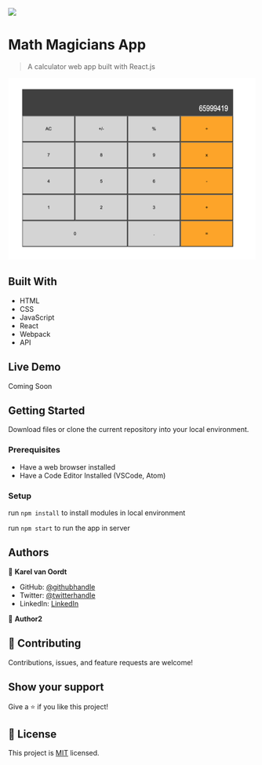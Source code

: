 ![](https://img.shields.io/badge/Microverse-blueviolet)

# Math Magicians App

> A calculator web app built with React.js

![screenshot](./screenshot-calc.png)

## Built With

- HTML
- CSS
- JavaScript
- React
- Webpack
- API

## Live Demo

Coming Soon


## Getting Started

Download files or clone the current repository into your local environment.

### Prerequisites

- Have a web browser installed
- Have a Code Editor Installed (VSCode, Atom)

### Setup

run `npm install` to install modules in local environment

run `npm start` to run the app in server


## Authors

👤 **Karel van Oordt**

- GitHub: [@githubhandle](https://github.com/karelvanoordt)
- Twitter: [@twitterhandle](https://twitter.com/karelvanoordtEN)
- LinkedIn: [LinkedIn](https://linkedin.com/in/karelvanoordt)

👤 **Author2**

## 🤝 Contributing

Contributions, issues, and feature requests are welcome!

## Show your support

Give a ⭐️ if you like this project!

## 📝 License

This project is [MIT](./MIT.md) licensed.
